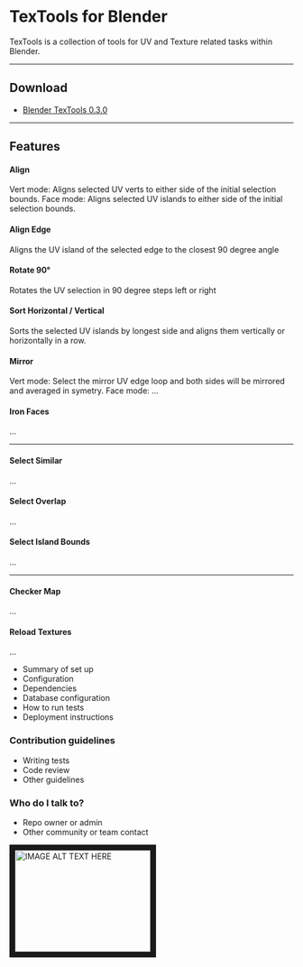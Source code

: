 # TexTools for Blender #

TexTools is a collection of tools for UV and Texture related tasks within Blender.

---

## Download ##

* [Blender TexTools 0.3.0](https://bitbucket.org/tutorials/markdowndemo)

---

## Features ##

#### Align ####
Vert mode: Aligns selected UV verts to either side of the initial selection bounds.
Face mode: Aligns selected UV islands to either side of the initial selection bounds.

#### Align Edge ####
Aligns the UV island of the selected edge to the closest 90 degree angle

#### Rotate 90° ####
Rotates the UV selection in 90 degree steps left or right

#### Sort Horizontal / Vertical ####
Sorts the selected UV islands by longest side and aligns them vertically or horizontally in a row.

#### Mirror ####
Vert mode: Select the mirror UV edge loop and both sides will be mirrored and averaged in symetry.
Face mode: ...

#### Iron Faces ####
...

---

#### Select Similar ####
...

#### Select Overlap ####
...

#### Select Island Bounds ####
...

---

#### Checker Map ####
...

#### Reload Textures ####
...




* Summary of set up
* Configuration
* Dependencies
* Database configuration
* How to run tests
* Deployment instructions

### Contribution guidelines ###

* Writing tests
* Code review
* Other guidelines

### Who do I talk to? ###

* Repo owner or admin
* Other community or team contact

<a href="http://www.youtube.com/watch?feature=player_embedded&v=YOUTUBE_VIDEO_ID_HERE
" target="_blank"><img src="http://img.youtube.com/vi/YOUTUBE_VIDEO_ID_HERE/0.jpg" 
alt="IMAGE ALT TEXT HERE" width="240" height="180" border="10" /></a>